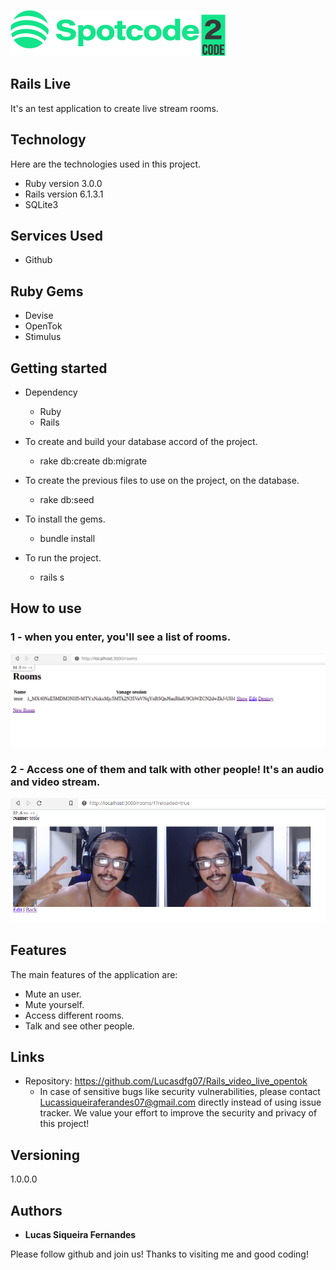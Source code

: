 
![Logo of the project](https://github.com/Lucasdfg07/Spotify_clone/blob/master/app/javascript/assets/images/logo.png)


## Rails Live
It's an test application to create live stream rooms.


## Technology 

Here are the technologies used in this project.

* Ruby version  3.0.0
* Rails version 6.1.3.1
* SQLite3

## Services Used

* Github

## Ruby Gems

* Devise
* OpenTok
* Stimulus


## Getting started

* Dependency
  - Ruby  
  - Rails

* To create and build your database accord of the project.
  - rake db:create db:migrate
  
* To create the previous files to use on the project, on the database.
  - rake db:seed
  
* To install the gems.
  - bundle install
  
* To run the project.
  - rails s

## How to use

### 1 - when you enter, you'll see a list of rooms.

![Homepage image](https://github.com/Lucasdfg07/Rails_video_live_opentok/blob/main/public/readme_images/rooms.png)

### 2 - Access one of them and talk with other people! It's an audio and video stream.

![Room show](https://github.com/Lucasdfg07/Rails_video_live_opentok/blob/main/public/readme_images/room_show.png)

## Features

The main features of the application are:
 - Mute an user.
 - Mute yourself.
 - Access different rooms.
 - Talk and see other people.


## Links
  - Repository: https://github.com/Lucasdfg07/Rails_video_live_opentok
    - In case of sensitive bugs like security vulnerabilities, please contact
      Lucassiqueiraferandes07@gmail.com directly instead of using issue tracker. We value your effort
      to improve the security and privacy of this project!

  ## Versioning

  1.0.0.0


  ## Authors

  * **Lucas Siqueira Fernandes** 

  Please follow github and join us!
  Thanks to visiting me and good coding!

